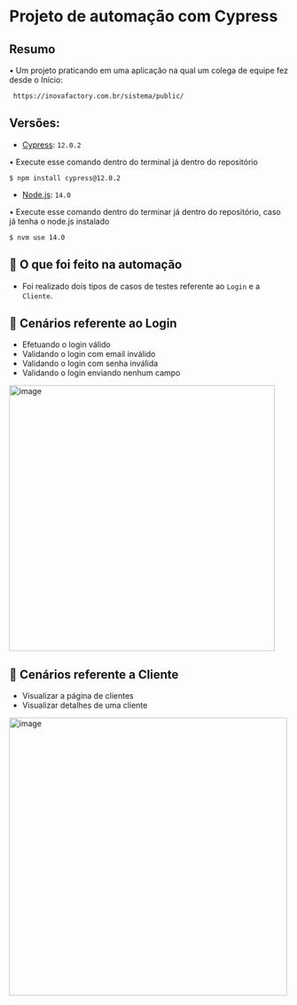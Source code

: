 # Projeto de automação com Cypress

## Resumo
  • Um projeto praticando em uma aplicação na qual um colega de equipe fez desde o Início: 
 
 
 ```
  https://inovafactory.com.br/sistema/public/
 ```

## Versões: 
- [Cypress](https://www.cypress.io/):           `12.0.2`

 • Execute esse comando dentro do terminal já dentro do repositório
   ```
   $ npm install cypress@12.0.2
   ```
   
- [Node.js](https://nodejs.org/en):             `14.0`

• Execute esse comando dentro do terminar já dentro do repositório, caso já tenha o node.js instalado
   
   
    
    $ nvm use 14.0
    
    
  ## :construction: O que foi feito na automação 
  - Foi realizado dois tipos de casos de testes referente ao  `Login` e a `Cliente`.

## :construction:  Cenários referente ao Login
- Efetuando o login válido
- Validando o login com email inválido
- Validando o login com senha inválida
- Validando o login enviando nenhum campo

<img width="479" alt="image" src="https://github.com/guustavosantoos/projetoCypress_InovaSys/assets/65858920/912bad66-9e9d-4f58-9e02-434541dfda26">

## :construction:  Cenários referente a Cliente
- Visualizar a página de clientes
- Visualizar detalhes de uma cliente

<img width="501" alt="image" src="https://github.com/guustavosantoos/projetoCypress_InovaSys/assets/65858920/cd7f6628-e767-49d0-9e2d-61ffd0927403">

